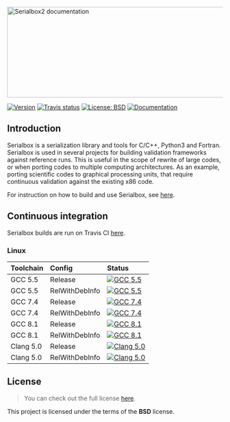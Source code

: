 <a href="https://eth-cscs.github.io/serialbox2"><img src="docs/logo/logo.png" width="559" height="212" border="0" alt="Serialbox2 documentation" /></a>

<a target="_blank" href="http://semver.org">![Version][Version.Badge]</a> <a target="_blank" href="https://travis-ci.org/eth-cscs/serialbox2">![Travis status][TravisCI.Badge]</a> <a target="_blank" href="https://opensource.org/licenses/MIT">![License: BSD][BSD.License]</a> <a target="_blank" href="https://eth-cscs.github.io/serialbox2">![Documentation][Documentation.Badge]</a>

## Introduction

Serialbox is a serialization library and tools for C/C++, Python3 and Fortran. Serialbox is used in several projects for building validation frameworks against reference runs. This is useful in the scope of rewrite of large codes, or when porting codes to multiple computing architectures. As an example, porting scientific codes to graphical processing units, that require continuous validation against the existing x86 code.

For instruction on how to build and use Serialbox, see [here](https://eth-cscs.github.io/serialbox2).

## Continuous integration  <a id="continuous-integration"></a>

Serialbox builds are run on Travis CI [here](https://travis-ci.org/eth-cscs/serialbox2).

### Linux

|  Toolchain   | Config         |                                                     Status                                                         |
|:-------------|:---------------|:-------------------------------------------------------------------------------------------------------------------|
| GCC 5.5      | Release        |  <a target="_blank" href="https://travis-ci.org/eth-cscs/eth-cscs">![GCC 5.5][GCC_55_Release.Badge]</a>            |
| GCC 5.5      | RelWithDebInfo |  <a target="_blank" href="https://travis-ci.org/eth-cscs/eth-cscs">![GCC 5.5][GCC_55_RelWithDebInfo.Badge]</a>     |
| GCC 7.4      | Release        |  <a target="_blank" href="https://travis-ci.org/eth-cscs/eth-cscs">![GCC 7.4][GCC_74_Release.Badge]</a>            |
| GCC 7.4      | RelWithDebInfo |  <a target="_blank" href="https://travis-ci.org/eth-cscs/eth-cscs">![GCC 7.4][GCC_74_RelWithDebInfo.Badge]</a>     |
| GCC 8.1      | Release        |  <a target="_blank" href="https://travis-ci.org/eth-cscs/eth-cscs">![GCC 8.1][GCC_81_Release.Badge]</a>            |
| GCC 8.1      | RelWithDebInfo |  <a target="_blank" href="https://travis-ci.org/eth-cscs/eth-cscs">![GCC 8.1][GCC_81_RelWithDebInfo.Badge]</a>     |
| Clang 5.0    | Release        |  <a target="_blank" href="https://travis-ci.org/eth-cscs/eth-cscs">![Clang 5.0][Clang_50_Release.Badge]</a>        |
| Clang 5.0    | RelWithDebInfo |  <a target="_blank" href="https://travis-ci.org/eth-cscs/eth-cscs">![Clang 5.0][Clang_50_RelWithDebInfo.Badge]</a> |

<!-- 
### OSX
 
|  Toolchain   | Config         |                                                     Status                                                           |
|:-------------|:---------------|:---------------------------------------------------------------------------------------------------------------------|
| Xcode 7.3    | Release        |  <a target="_blank" href="https://travis-ci.org/eth-cscs/eth-cscs">![GCC 5.4][Xcode_73_Release.Badge]</a>            |
| Xcode 7.3    | RelWithDebInfo |  <a target="_blank" href="https://travis-ci.org/eth-cscs/eth-cscs">![GCC 5.4][Xcode_73_RelWithDebInfo.Badge]</a>     |
| Xcode 8.0    | Release        |  <a target="_blank" href="https://travis-ci.org/eth-cscs/eth-cscs">![GCC 6.3][Xcode_80_Release.Badge]</a>            |
| Xcode 8.0    | RelWithDebInfo |  <a target="_blank" href="https://travis-ci.org/eth-cscs/eth-cscs">![GCC 6.3][Xcode_80_RelWithDebInfo.Badge]</a>     |
 -->
## License

> You can check out the full license [here](LICENSE.txt).

This project is licensed under the terms of the **BSD** license.

<!-- Links -->
[TravisCI]: https://travis-ci.org/eth-cscs/serialbox2
[TravisCI.Badge]: https://travis-ci.org/eth-cscs/serialbox2.svg?branch=master
[Documentation.Badge]: https://img.shields.io/badge/documentation-link-blue.svg
[BSD.License]: https://img.shields.io/badge/License-BSD-blue.svg
[Version.Badge]: https://badge.fury.io/gh/eth-cscs%2Fserialbox2.svg
[GCC_55_Release.Badge]: https://travis-matrix-badges.herokuapp.com/repos/eth-cscs/serialbox2/branches/master/3
[GCC_55_RelWithDebInfo.Badge]: https://travis-matrix-badges.herokuapp.com/repos/eth-cscs/serialbox2/branches/master/4
[GCC_74_Release.Badge]: https://travis-matrix-badges.herokuapp.com/repos/eth-cscs/serialbox2/branches/master/5
[GCC_74_RelWithDebInfo.Badge]: https://travis-matrix-badges.herokuapp.com/repos/eth-cscs/serialbox2/branches/master/6
[GCC_81_Release.Badge]: https://travis-matrix-badges.herokuapp.com/repos/eth-cscs/serialbox2/branches/master/7
[GCC_81_RelWithDebInfo.Badge]: https://travis-matrix-badges.herokuapp.com/repos/eth-cscs/serialbox2/branches/master/8
[Clang_50_Release.Badge]: https://travis-matrix-badges.herokuapp.com/repos/eth-cscs/serialbox2/branches/master/9
[Clang_50_RelWithDebInfo.Badge]: https://travis-matrix-badges.herokuapp.com/repos/eth-cscs/serialbox2/branches/master/10
